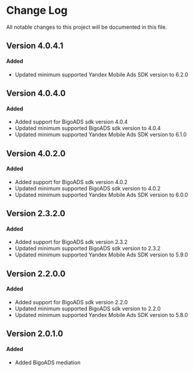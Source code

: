 # Change Log
All notable changes to this project will be documented in this file.

## Version 4.0.4.1

#### Added
* Updated minimum supported Yandex Mobile Ads SDK version to 6.2.0

## Version 4.0.4.0

#### Added
* Added support for BigoADS sdk version 4.0.4
* Updated minimum supported BigoADS sdk version to 4.0.4
* Updated minimum supported Yandex Mobile Ads SDK version to 6.1.0

## Version 4.0.2.0

#### Added
* Added support for BigoADS sdk version 4.0.2
* Updated minimum supported BigoADS sdk version to 4.0.2
* Updated minimum supported Yandex Mobile Ads SDK version to 6.0.0

## Version 2.3.2.0

#### Added
* Added support for BigoADS sdk version 2.3.2
* Updated minimum supported BigoADS sdk version to 2.3.2
* Updated minimum supported Yandex Mobile Ads SDK version to 5.9.0

## Version 2.2.0.0

#### Added
* Added support for BigoADS sdk version 2.2.0
* Updated minimum supported BigoADS sdk version to 2.2.0
* Updated minimum supported Yandex Mobile Ads SDK version to 5.8.0

## Version 2.0.1.0

#### Added
* Added BigoADS mediation
